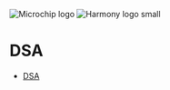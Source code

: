 ![Microchip logo](https://raw.githubusercontent.com/wiki/Microchip-MPLAB-Harmony/Microchip-MPLAB-Harmony.github.io/images/microchip_logo.png)
![Harmony logo small](https://raw.githubusercontent.com/wiki/Microchip-MPLAB-Harmony/Microchip-MPLAB-Harmony.github.io/images/microchip_mplab_harmony_logo_small.png)

# DSA

- [DSA](https://onlinedocs.microchip.com/oxy/GUID-F0643C9A-64EB-4CFD-9555-9971082894C5-en-US-2/index.html)


